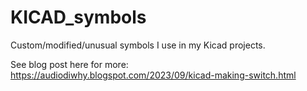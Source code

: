 # KICAD_symbols
Custom/modified/unusual symbols I use in my Kicad projects.

See blog post here for more: https://audiodiwhy.blogspot.com/2023/09/kicad-making-switch.html
